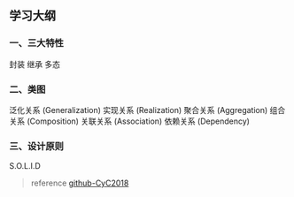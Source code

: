 ## 学习大纲
### 一、三大特性
封装
继承
多态
### 二、类图
泛化关系 (Generalization)
实现关系 (Realization)
聚合关系 (Aggregation)
组合关系 (Composition)
关联关系 (Association)
依赖关系 (Dependency)
### 三、设计原则
S.O.L.I.D



>reference
[github-CyC2018](https://github.com/CyC2018/Interview-Notebook/blob/master/notes/%E9%9D%A2%E5%90%91%E5%AF%B9%E8%B1%A1%E6%80%9D%E6%83%B3.md#%E4%B8%80%E4%B8%89%E5%A4%A7%E7%89%B9%E6%80%A7)
